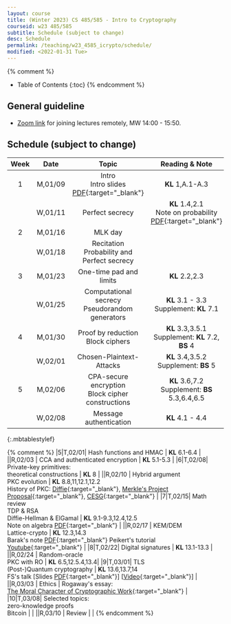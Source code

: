 ```yaml
---
layout: course
title: (Winter 2023) CS 485/585 - Intro to Cryptography
courseid: w23 485/585
subtitle: Schedule (subject to change)
desc: Schedule
permalink: /teaching/w23_4585_icrypto/schedule/
modified: <2022-01-31 Tue> 
---
```


{% comment %}
* Table of Contents
{:toc}
{% endcomment %}

## General guideline
* [Zoom link](https://pdx.zoom.us/j/87602032243?pwd=YnBYUENyaTBmUEN1cWFmN1VJaC9DUT09) for joining lectures remotely, MW 14:00 - 15:50. 

## Schedule (subject to change)

| Week | Date  | Topic | Reading & Note |
|:-----:| :---------: |:----------:|:-----:|
|1| M,01/09| Intro <br> Intro slides [PDF]({{base}}/teaching/w23_4585_icrypto/w23_4585_intro.pdf){:target="_blank"} | **KL** 1,A.1-A.3  |
| |W,01/11|  Perfect secrecy | **KL** 1.4,2.1 <br> Note on probability [PDF](http://theory.stanford.edu/~trevisan/cs276/notesprob.pdf){:target="_blank"}|
|2|M,01/16| MLK day| |
| |W,01/18| Recitation <br > Probability and Perfect secrecy | |
|3|M,01/23| One-time pad and limits | **KL** 2.2,2.3 | 
| |W,01/25|Computational secrecy <br> Pseudorandom generators | **KL** 3.1 - 3.3 <br> Supplement: **KL** 7.1 |
|4|M,01/30|Proof by reduction <br> Block ciphers | **KL** 3.3,3.5.1 <br> Supplement: **KL** 7.2, **BS** 4 |
| |W,02/01| Chosen-Plaintext-Attacks | **KL** 3.4,3.5.2 <br> Supplement: **BS** 5 |
|5|M,02/06| CPA-secure encryption <br> Block cipher constructions|**KL** 3.6,7.2 <br> Supplement: **BS** 5.3,6.4,6.5 |
||W,02/08| Message authentication | **KL** 4.1 - 4.4 |
{:.mbtablestylef}

{% comment %}
|5|T,02/01| Hash functions and HMAC | **KL** 6.1-6.4 |
||R,02/03 | CCA and authenticated encryption | **KL** 5.1-5.3 |
|6|T,02/08| Private-key primitives: <br> theoretical constructions | **KL** 8 |
||R,02/10 | Hybrid argument <br> PKC evolution | **KL** 8.8,11,12.1,12.2 <br> History of PKC: [Diffie](http://cr.yp.to/bib/1988/diffie.pdf){:target="_blank"}, [Merkle's Project Proposal](http://www.merkle.com/1974/){:target="_blank"}, [CESG](http://cryptome.org/jya/ellisdoc.htm){:target="_blank"} |
|7|T,02/15| Math review <br> TDP & RSA <br> Diffie-Hellman & ElGamal | **KL** 9.1-9.3,12.4,12.5 <br> Note on algebra [PDF](http://theory.stanford.edu/~trevisan/cs276/notesalgebra.pdf){:target="_blank"} |
||R,02/17 | KEM/DEM <br> Lattice-crypto | **KL** 12.3,14.3 <br> Barak's note [PDF](https://files.boazbarak.org/crypto/lec_12_lattices.pdf){:target="_blank"} Peikert's tutorial [Youtube](https://youtu.be/K_fNK04yG4o){:target="_blank"} |
|8|T,02/22| Digital signatures | **KL** 13.1-13.3 |
||R,02/24 | Random-oracle <br> PKC with RO | **KL** 6.5,12.5.4,13.4|
|9|T,03/01| TLS <br> (Post-)Quantum cryptography | **KL** 13.6,13.7,14 <br> FS's talk [Slides [PDF]({{base}}/files/talks/201611_fspqcasia.pdf){:target="_blank"}] [[Video](https://www.youtube.com/watch?v=n39-FOmNh5g){:target="_blank"}] |
||R,03/03 | Ethics | Rogaway's essay: <br> [The Moral Character of Cryptographic Work](https://web.cs.ucdavis.edu/~rogaway/papers/moral.html){:target="_blank"} |
|10|T,03/08| Selected topics: <br> zero-knowledge proofs <br> Bitcoin | |
||R,03/10 | Review |  |
{% endcomment %}



